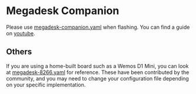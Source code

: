 # Megadesk Companion
Please use [megadesk-companion.yaml](megadesk-companion.yaml) when flashing. You can find a guide on [youtube](https://www.youtube.com/watch?v=hUrNMm47_AY).

## Others
If you are using a home-built board such as a Wemos D1 Mini, you can look at [megadesk-8266.yaml](megadesk-8266.yaml) for reference. These have been contributed by the community, and you may need to change your configuration file depending on your specific implementation.